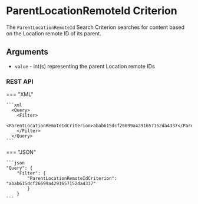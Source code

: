 # ParentLocationRemoteId Criterion

The `ParentLocationRemoteId` Search Criterion searches for content based on the Location remote ID of its parent.

## Arguments

- `value` - int(s) representing the parent Location remote IDs


### REST API

=== "XML"

    ```xml
      <Query>
        <Filter>
            <ParentLocationRemoteIdCriterion>abab615dcf26699a4291657152da4337</ParentLocationRemoteIdCriterion>
        </Filter>
      </Query>
    ```

=== "JSON"

    ```json
    "Query": {
        "Filter": {
            "ParentLocationRemoteIdCriterion": "abab615dcf26699a4291657152da4337"
            }
        }
    ```
